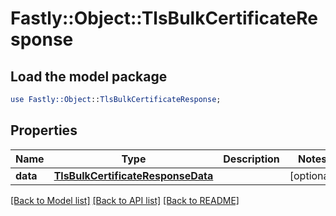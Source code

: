# Fastly::Object::TlsBulkCertificateResponse

## Load the model package
```perl
use Fastly::Object::TlsBulkCertificateResponse;
```

## Properties
Name | Type | Description | Notes
------------ | ------------- | ------------- | -------------
**data** | [**TlsBulkCertificateResponseData**](TlsBulkCertificateResponseData.md) |  | [optional] 

[[Back to Model list]](../README.md#documentation-for-models) [[Back to API list]](../README.md#documentation-for-api-endpoints) [[Back to README]](../README.md)


